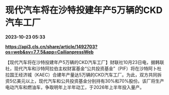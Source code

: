 # 现代汽车将在沙特投建年产5万辆的CKD汽车工厂

**2023-10-23 05:33**

**https://api3.cls.cn/share/article/1492703?os=web&sv=7.7.5&app=CailianpressWeb**

【现代汽车将在沙特投建年产5万辆的CKD汽车工厂】财联社10月23日电，据韩联社，现代汽车和沙特阿拉伯主权财富基金“公共投资基金”（PIF）将在沙特阿卜杜拉国王经济城（KAEC）合建年产量达5万辆的CKD汽车工厂。为此，双方共同拆资5亿美元以上，现代汽车和公共投资基金分别持有30%和70%股份。该厂将生产电动汽车和燃油车，争取明年上半年动工，于2026年上半年投入量产。